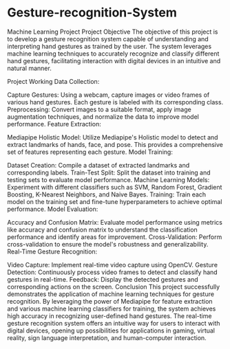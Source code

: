 # Gesture-recognition-System
Machine Learning Project
Project Objective
The objective of this project is to develop a gesture recognition system capable of understanding and interpreting hand gestures as trained by the user. The system leverages machine learning techniques to accurately recognize and classify different hand gestures, facilitating interaction with digital devices in an intuitive and natural manner.

Project Working
Data Collection:

Capture Gestures: Using a webcam, capture images or video frames of various hand gestures. Each gesture is labeled with its corresponding class.
Preprocessing: Convert images to a suitable format, apply image augmentation techniques, and normalize the data to improve model performance.
Feature Extraction:

Mediapipe Holistic Model: Utilize Mediapipe's Holistic model to detect and extract landmarks of hands, face, and pose. This provides a comprehensive set of features representing each gesture.
Model Training:

Dataset Creation: Compile a dataset of extracted landmarks and corresponding labels.
Train-Test Split: Split the dataset into training and testing sets to evaluate model performance.
Machine Learning Models: Experiment with different classifiers such as SVM, Random Forest, Gradient Boosting, K-Nearest Neighbors, and Naive Bayes.
Training: Train each model on the training set and fine-tune hyperparameters to achieve optimal performance.
Model Evaluation:

Accuracy and Confusion Matrix: Evaluate model performance using metrics like accuracy and confusion matrix to understand the classification performance and identify areas for improvement.
Cross-Validation: Perform cross-validation to ensure the model's robustness and generalizability.
Real-Time Gesture Recognition:

Video Capture: Implement real-time video capture using OpenCV.
Gesture Detection: Continuously process video frames to detect and classify hand gestures in real-time.
Feedback: Display the detected gestures and corresponding actions on the screen.
Conclusion
This project successfully demonstrates the application of machine learning techniques for gesture recognition. By leveraging the power of Mediapipe for feature extraction and various machine learning classifiers for training, the system achieves high accuracy in recognizing user-defined hand gestures. The real-time gesture recognition system offers an intuitive way for users to interact with digital devices, opening up possibilities for applications in gaming, virtual reality, sign language interpretation, and human-computer interaction.
